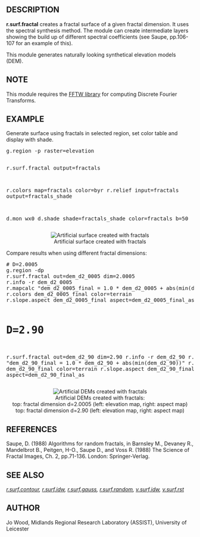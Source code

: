<h2>DESCRIPTION</h2>

<b>r.surf.fractal</b> creates a fractal surface of a given fractal
dimension. It uses the spectral synthesis method. The module can create
intermediate layers showing the build up of different spectral coefficients
(see Saupe, pp.106-107 for an example of this).

<p>
This module generates naturally looking synthetical elevation models
(DEM).

<h2>NOTE</h2>

This module requires the <a href="https://fftw.org">FFTW library</a>
for computing Discrete Fourier Transforms.

<h2>EXAMPLE</h2>

Generate surface using fractals in selected region, set color table and
display with shade.

<div class="code"><pre>
g.region -p raster=elevation

r.surf.fractal output=fractals

r.colors map=fractals color=byr
r.relief input=fractals output=fractals_shade

d.mon wx0
d.shade shade=fractals_shade color=fractals b=50
</pre></div>

<center>
<img src="r_surf_fractal_simple.png" alt="Artificial surface created with fractals"><br>
Artificial surface created with fractals<br>
</center>

<!--
# leave out d.mon wx0 when generating image
mogrify -trim map.png
optipng -o5 map.png
mv map.png r_surf_fractal_simple.png
-->

Compare results when using different fractal dimensions:

<div class="code"><pre>
# D=2.0005
g.region -dp
r.surf.fractal out=dem_d2_0005 dim=2.0005
r.info -r dem_d2_0005
r.mapcalc "dem_d2_0005_final = 1.0 * dem_d2_0005 + abs(min(dem_d2_0005))"
r.colors dem_d2_0005_final color=terrain
r.slope.aspect dem_d2_0005_final aspect=dem_d2_0005_final_as

# D=2.90
r.surf.fractal out=dem_d2_90 dim=2.90
r.info -r dem_d2_90
r.mapcalc "dem_d2_90_final = 1.0 * dem_d2_90 + abs(min(dem_d2_90))"
r.colors dem_d2_90_final color=terrain
r.slope.aspect dem_d2_90_final aspect=dem_d2_90_final_as
</pre></div>

<!--
d.mon wx0
d.erase
d.split.frame
d.frame -s uno
d.rast dem_d2_0005_final
d.frame -s dos
d.rast dem_d2_0005_final_as
d.frame -s tres
d.rast dem_d2_90_final
d.frame -s cuatro
d.rast dem_d2_90_final_as
-->

<center>
<img src="r_surf_fractal.jpg" alt="Artificial DEMs created with fractals"><br>
Artificial DEMs created with fractals:<br>
top: fractal dimension d=2.0005 (left: elevation map, right: aspect map)<br>
top: fractal dimension d=2.90 (left: elevation map, right: aspect map)
</center>

<h2>REFERENCES</h2>

Saupe, D. (1988) Algorithms for random fractals, in Barnsley M.,
 Devaney R., Mandelbrot B., Peitgen, H-O., Saupe D., and Voss R.
 (1988) The Science of Fractal Images, Ch. 2, pp.71-136. London:
 Springer-Verlag.

<h2>SEE ALSO</h2>

<em>
<a href="r.surf.contour.html">r.surf.contour</a>,
<a href="r.surf.idw.html">r.surf.idw</a>,
<a href="r.surf.gauss.html">r.surf.gauss</a>,
<a href="r.surf.random.html">r.surf.random</a>,
<a href="v.surf.idw.html">v.surf.idw</a>,
<a href="v.surf.rst.html">v.surf.rst</a>
</em>

<h2>AUTHOR</h2>

Jo Wood,
Midlands Regional Research Laboratory (ASSIST),
University of Leicester
